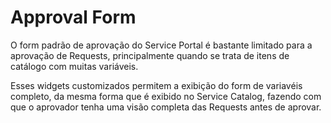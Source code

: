 # Approval Form

O form padrão de aprovação do Service Portal é bastante limitado para a aprovação de Requests, principalmente quando se trata de itens de catálogo com muitas variáveis.

Esses widgets customizados permitem a exibição do form de variavéis completo, da mesma forma que é exibido no Service Catalog, fazendo com que o aprovador tenha uma visão completa das Requests antes de aprovar.
